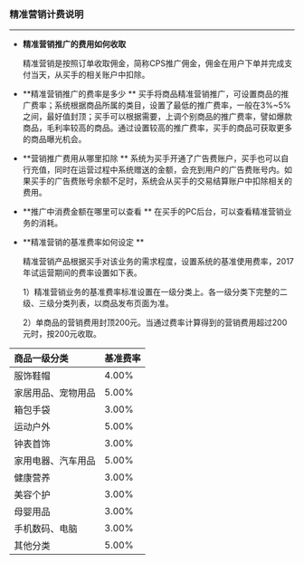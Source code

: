 ### 精准营销计费说明

---

* **精准营销推广的费用如何收取**

  精准营销是按照订单收取佣金，简称CPS推广佣金，佣金在用户下单并完成支付当天，从买手的相关账户中扣除。

* **精准营销推广的费率是多少
**
  买手将商品精准营销推广，可设置商品的推广费率；系统根据商品所属的类目，设置了最低的推广费率，一般在3%~5%之间，最好值封顶；买手可以根据需要，上调个别商品的推广费率，譬如爆款商品，毛利率较高的商品。通过设置较高的推广费率，买手的商品可获取更多的商品曝光机会。

* **营销推广费用从哪里扣除
**
  系统为买手开通了广告费账户，买手也可以自行充值，同时在运营过程中系统赠送的金额，会充到用户的广告费账号内。如果买手的广告费账号余额不足时，系统会从买手的交易结算账户中扣除相关的费用。

* **推广中消费金额在哪里可以查看
**
  在买手的PC后台，可以查看精准营销业务的消耗。

* **精准营销的基准费率如何设定
**

  精准营销产品根据买手对该业务的需求程度，设置系统的基准使用费率，2017年试运营期间的费率设置如下表。
  
  1）精准营销业务的基准费率标准设置在一级分类上。各一级分类下完整的二级、三级分类列表，以商品发布页面为准。

  2）单商品的营销费用封顶200元。当通过费率计算得到的营销费用超过200元时，按200元收取。

| **商品一级分类** | **基准费率** |
| :--- | :--- |
| 服饰鞋帽 | 4.00% |
| 家居用品、宠物用品 | 5.00% |
| 箱包手袋  | 3.00% |
| 运动户外 | 5.00% |
| 钟表首饰 | 3.00% |
| 家用电器、汽车用品 | 5.00% |
| 健康营养 | 3.00% |
| 美容个护 | 3.00% |
| 母婴用品 | 3.00% |
| 手机数码、电脑 | 3.00% |
| 其他分类 | 5.00% |




